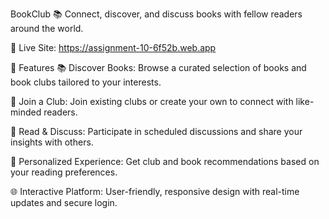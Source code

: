 BookClub 📚
Connect, discover, and discuss books with fellow readers around the world.

🔗 Live Site: https://assignment-10-6f52b.web.app

🌟 Features
📚 Discover Books: Browse a curated selection of books and book clubs tailored to your interests.

🤝 Join a Club: Join existing clubs or create your own to connect with like-minded readers.

💬 Read & Discuss: Participate in scheduled discussions and share your insights with others.

🎯 Personalized Experience: Get club and book recommendations based on your reading preferences.

🌐 Interactive Platform: User-friendly, responsive design with real-time updates and secure login.

